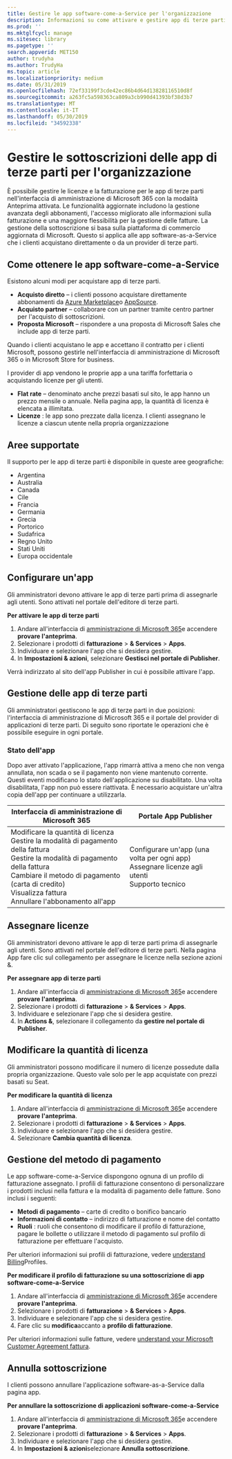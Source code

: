 ```yaml
---
title: Gestire le app software-come-a-Service per l'organizzazione
description: Informazioni su come attivare e gestire app di terze parti nell'interfaccia di amministrazione di Microsoft 365
ms.prod: ''
ms.mktglfcycl: manage
ms.sitesec: library
ms.pagetype: ''
search.appverid: MET150
author: trudyha
ms.author: TrudyHa
ms.topic: article
ms.localizationpriority: medium
ms.date: 05/31/2019
ms.openlocfilehash: 72ef33199f3cde42ec86b4d64d13828116510d8f
ms.sourcegitcommit: a263fc5a598363ca809a3cb990d41393bf38d3b7
ms.translationtype: MT
ms.contentlocale: it-IT
ms.lasthandoff: 05/30/2019
ms.locfileid: "34592338"
---
```

# <a name="manage-third-party-app-subscriptions-for-your-organization"></a>Gestire le sottoscrizioni delle app di terze parti per l'organizzazione

È possibile gestire le licenze e la fatturazione per le app di terze parti nell'interfaccia di amministrazione di Microsoft 365 con la modalità Anteprima attivata. Le funzionalità aggiornate includono la gestione avanzata degli abbonamenti, l'accesso migliorato alle informazioni sulla fatturazione e una maggiore flessibilità per la gestione delle fatture. La gestione della sottoscrizione si basa sulla piattaforma di commercio aggiornata di Microsoft. Questo si applica alle app software-as-a-Service che i clienti acquistano direttamente o da un provider di terze parti.

## <a name="how-to-get-software-as-a-service-apps"></a>Come ottenere le app software-come-a-Service
Esistono alcuni modi per acquistare app di terze parti.
- **Acquisto diretto** – i clienti possono acquistare direttamente abbonamenti da [Azure Marketplace](https://azuremarketplace.microsoft.com/marketplace/)o [AppSource](http://www.appsource.com/). 
- **Acquisto partner** – collaborare con un partner tramite centro partner per l'acquisto di sottoscrizioni. 
- **Proposta Microsoft** – rispondere a una proposta di Microsoft Sales che include app di terze parti. 

Quando i clienti acquistano le app e accettano il contratto per i clienti Microsoft, possono gestirle nell'interfaccia di amministrazione di Microsoft 365 o in Microsoft Store for business.

I provider di app vendono le proprie app a una tariffa forfettaria o acquistando licenze per gli utenti. 
- **Flat rate** – denominato anche prezzi basati sul sito, le app hanno un prezzo mensile o annuale. Nella pagina app, la quantità di licenza è elencata a illimitata. 
- **Licenze** : le app sono prezzate dalla licenza. I clienti assegnano le licenze a ciascun utente nella propria organizzazione

## <a name="supported-regions"></a>Aree supportate
Il supporto per le app di terze parti è disponibile in queste aree geografiche:
- Argentina
- Australia
- Canada
- Cile
- Francia
- Germania
- Grecia
- Portorico
- Sudafrica
- Regno Unito
- Stati Uniti
- Europa occidentale

## <a name="set-up-app"></a>Configurare un'app
Gli amministratori devono attivare le app di terze parti prima di assegnarle agli utenti. Sono attivati nel portale dell'editore di terze parti. 

**Per attivare le app di terze parti**
1. Andare all'interfaccia di [amministrazione di Microsoft 365](https://go.microsoft.com/fwlink/p/?linkid=837890)e accendere **provare l'anteprima**.
2. Selezionare i prodotti di **fatturazione** > **& Services** > **Apps**.
3. Individuare e selezionare l'app che si desidera gestire. 
4. In **Impostazioni & azioni**, selezionare **Gestisci nel portale di Publisher**. 

Verrà indirizzato al sito dell'app Publisher in cui è possibile attivare l'app. 

## <a name="managing-3rd-party-apps"></a>Gestione delle app di terze parti
Gli amministratori gestiscono le app di terze parti in due posizioni: l'interfaccia di amministrazione di Microsoft 365 e il portale del provider di applicazioni di terze parti. Di seguito sono riportate le operazioni che è possibile eseguire in ogni portale.

### <a name="app-status"></a>Stato dell'app
Dopo aver attivato l'applicazione, l'app rimarrà attiva a meno che non venga annullata, non scada o se il pagamento non viene mantenuto corrente. Questi eventi modificano lo stato dell'applicazione su disabilitato. Una volta disabilitata, l'app non può essere riattivata. È necessario acquistare un'altra copia dell'app per continuare a utilizzarla.

| Interfaccia di amministrazione di Microsoft 365 | Portale App Publisher |
| --- | --- |
| Modificare la quantità di licenza <br> Gestire la modalità di pagamento della fattura <br> Gestire la modalità di pagamento della fattura <br> Cambiare il metodo di pagamento (carta di credito) <br> Visualizza fattura <br> Annullare l'abbonamento all'app | Configurare un'app (una volta per ogni app) <br> Assegnare licenze agli utenti <br> Supporto tecnico |

## <a name="assign-licenses"></a>Assegnare licenze
Gli amministratori devono attivare le app di terze parti prima di assegnarle agli utenti. Sono attivati nel portale dell'editore di terze parti. Nella pagina App fare clic sul collegamento per assegnare le licenze nella sezione azioni &.

**Per assegnare app di terze parti**

1. Andare all'interfaccia di [amministrazione di Microsoft 365](https://go.microsoft.com/fwlink/p/?linkid=837890)e accendere **provare l'anteprima**.
2. Selezionare i prodotti di **fatturazione** > **& Services** > **Apps**.
3. Individuare e selezionare l'app che si desidera gestire. 
4. In **Actions &**, selezionare il collegamento da **gestire nel portale di Publisher**. 
 
## <a name="change-license-quantity"></a>Modificare la quantità di licenza
Gli amministratori possono modificare il numero di licenze possedute dalla propria organizzazione. Questo vale solo per le app acquistate con prezzi basati su Seat.

**Per modificare la quantità di licenza**

1. Andare all'interfaccia di [amministrazione di Microsoft 365](https://go.microsoft.com/fwlink/p/?linkid=837890)e accendere **provare l'anteprima**.
2. Selezionare i prodotti di **fatturazione** > **& Services** > **Apps**.
3. Individuare e selezionare l'app che si desidera gestire. 
4. Selezionare **Cambia quantità di licenza**. 

## <a name="manage-payment-methods"></a>Gestione del metodo di pagamento
Le app software-come-a-Service dispongono ognuna di un profilo di fatturazione assegnato. I profili di fatturazione consentono di personalizzare i prodotti inclusi nella fattura e la modalità di pagamento delle fatture. Sono inclusi i seguenti:

- **Metodi di pagamento** – carte di credito o bonifico bancario
- **Informazioni di contatto** – indirizzo di fatturazione e nome del contatto
- **Ruoli** : ruoli che consentono di modificare il profilo di fatturazione, pagare le bollette o utilizzare il metodo di pagamento sul profilo di fatturazione per effettuare l'acquisto. 

Per ulteriori informazioni sui profili di fatturazione, vedere [understand Billing](https://docs.microsoft.com/microsoft-store/billing-profile)Profiles. 

**Per modificare il profilo di fatturazione su una sottoscrizione di app software-come-a-Service**

1. Andare all'interfaccia di [amministrazione di Microsoft 365](https://go.microsoft.com/fwlink/p/?linkid=837890)e accendere **provare l'anteprima**.
2. Selezionare i prodotti di **fatturazione** > **& Services** > **Apps**.
3. Individuare e selezionare l'app che si desidera gestire. 
4. Fare clic su **modifica**accanto a **profilo di fatturazione**.

Per ulteriori informazioni sulle fatture, vedere [understand your Microsoft Customer Agreement fattura](https://docs.microsoft.com/microsoft-store/billing-understand-your-invoice-msfb).

## <a name="cancel-subscription"></a>Annulla sottoscrizione
I clienti possono annullare l'applicazione software-as-a-Service dalla pagina app. 

**Per annullare la sottoscrizione di applicazioni software-come-a-Service**

1. Andare all'interfaccia di [amministrazione di Microsoft 365](https://go.microsoft.com/fwlink/p/?linkid=837890)e accendere **provare l'anteprima**.
2. Selezionare i prodotti di **fatturazione** > **& Services** > **Apps**.
3. Individuare e selezionare l'app che si desidera gestire. 
4. In **Impostazioni & azioni**selezionare **Annulla sottoscrizione**.